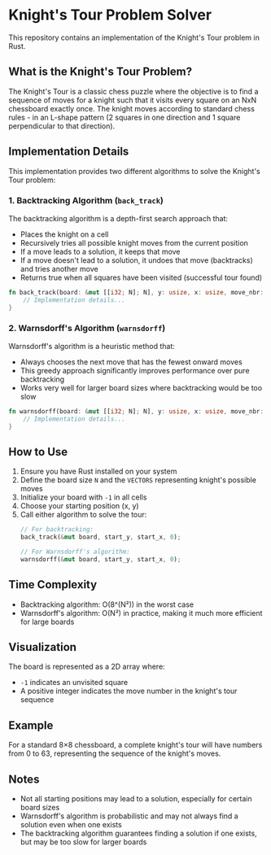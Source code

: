 # Knight's Tour Problem Solver

This repository contains an implementation of the Knight's Tour problem in Rust.

## What is the Knight's Tour Problem?

The Knight's Tour is a classic chess puzzle where the objective is to find a sequence of moves for a knight such that it visits every square on an NxN chessboard exactly once. The knight moves according to standard chess rules - in an L-shape pattern (2 squares in one direction and 1 square perpendicular to that direction).

## Implementation Details

This implementation provides two different algorithms to solve the Knight's Tour problem:

### 1. Backtracking Algorithm (`back_track`)

The backtracking algorithm is a depth-first search approach that:
- Places the knight on a cell
- Recursively tries all possible knight moves from the current position
- If a move leads to a solution, it keeps that move
- If a move doesn't lead to a solution, it undoes that move (backtracks) and tries another move
- Returns true when all squares have been visited (successful tour found)

```rust
fn back_track(board: &mut [[i32; N]; N], y: usize, x: usize, move_nbr: i32) -> bool {
    // Implementation details...
}
```

### 2. Warnsdorff's Algorithm (`warnsdorff`)

Warnsdorff's algorithm is a heuristic method that:
- Always chooses the next move that has the fewest onward moves
- This greedy approach significantly improves performance over pure backtracking
- Works very well for larger board sizes where backtracking would be too slow

```rust
fn warnsdorff(board: &mut [[i32; N]; N], y: usize, x: usize, move_nbr: i32) {
    // Implementation details...
}
```

## How to Use

1. Ensure you have Rust installed on your system
2. Define the board size `N` and the `VECTORS` representing knight's possible moves
3. Initialize your board with `-1` in all cells
4. Choose your starting position (x, y)
5. Call either algorithm to solve the tour:
   ```rust
   // For backtracking:
   back_track(&mut board, start_y, start_x, 0);
   
   // For Warnsdorff's algorithm:
   warnsdorff(&mut board, start_y, start_x, 0);
   ```

## Time Complexity

- Backtracking algorithm: O(8^(N²)) in the worst case
- Warnsdorff's algorithm: O(N²) in practice, making it much more efficient for large boards

## Visualization

The board is represented as a 2D array where:
- `-1` indicates an unvisited square
- A positive integer indicates the move number in the knight's tour sequence

## Example

For a standard 8×8 chessboard, a complete knight's tour will have numbers from 0 to 63, representing the sequence of the knight's moves.

## Notes

- Not all starting positions may lead to a solution, especially for certain board sizes
- Warnsdorff's algorithm is probabilistic and may not always find a solution even when one exists
- The backtracking algorithm guarantees finding a solution if one exists, but may be too slow for larger boards
